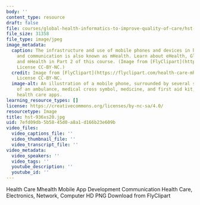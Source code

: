 ```yaml
---
body: ''
content_type: resource
draft: false
file: courses/global-health-informatics-to-improve-quality-of-care/hst-936xs20.jpg
file_size: 31358
file_type: image/jpeg
image_metadata:
  caption: The infrastructure and use of mobile phones and devices in healthcare delivery
    and communication is also known as mHealth. Learn about eHealth, Global Informatics,
    and mHealth in Part 2 of this course. (Image from [FlyClipart](https://flyclipart.com/health-care-mhealth-mobile-app-development-communication-health-care-electronics-network-computer-hd-png-download-1264294),
    License CC-BY-NC.)
  credit: Image from [FlyClipart](https://flyclipart.com/health-care-mhealth-mobile-app-development-communication-health-care-electronics-network-computer-hd-png-download-1264294),
    License CC-BY-NC.
  image-alt: An illustration of a mobile phone, surrounded by several small icons
    of an ambulance, medical cross symbol, medicine, and first aid kit, representing
    health care apps.
learning_resource_types: []
license: https://creativecommons.org/licenses/by-nc-sa/4.0/
resourcetype: Image
title: hst-936xs20.jpg
uid: 7efd09db-5b58-45d0-a8a1-d166b23e609b
video_files:
  video_captions_file: ''
  video_thumbnail_file: ''
  video_transcript_file: ''
video_metadata:
  video_speakers: ''
  video_tags: ''
  youtube_description: ''
  youtube_id: ''
---
```

Health Care Mhealth Mobile App Development Communication Health Care, Electronics, Network, Computer HD PNG Download from FlyClipart